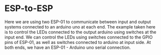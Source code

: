 # ESP-to-ESP
Here we are using two ESP-01 to communicate between input and output systems connected to an arduino uno at each end. The example taken here is to control the LEDs connected to the output arduino using switches at the input end. 
We can control the LEDs using switches connected to the GPIO pins of ESP-01, as well as switches connected to arduino at input side.
At both ends, we have an ESP-01 - Arduino uno serial connection. 
